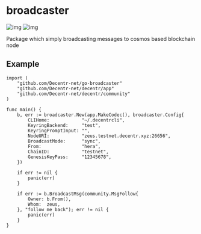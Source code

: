 # broadcaster
![img](https://img.shields.io/github/go-mod/go-version/Decentr-net/go-broadcaster) ![img](https://img.shields.io/github/v/tag/Decentr-net/go-broadcaster?label=version)

Package which simply broadcasting messages to cosmos based blockchain node

## Example

```
import (
    "github.com/Decentr-net/go-broadcaster"
    "github.com/Decentr-net/decentr/app"
    "github.com/Decentr-net/decentr/community"
)

func main() {
    b, err := broadcaster.New(app.MakeCodec(), broadcaster.Config{
        CLIHome:            "~/.decentrcli",
        KeyringBackend:     "test",
        KeyringPromptInput: "",
        NodeURI:            "zeus.testnet.decentr.xyz:26656",
        BroadcastMode:      "sync",
        From:               "hera",
        ChainID:            "testnet",
        GenesisKeyPass:     "12345678",
    })

    if err != nil {
        panic(err)
    }

    if err := b.BroadcastMsg(community.MsgFollow{
        Owner: b.From(),
        Whom:  zeus,
    }, "follow me back"); err != nil {
        panic(err)
    }
}
```
